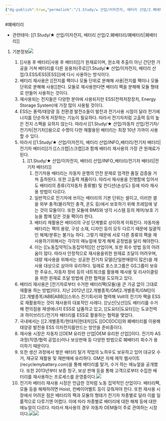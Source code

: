 ```yaml
---
{"dg-publish":true,"permalink":"/1.Study/★ 산업/이차전지, 배터리 산업/2.폐배터리/INFO_폐배터리/재사용/","created":"2024-11-20T21:02:27.600+09:00","updated":"2025-07-23T17:04:40.077+09:00"}
---
```


#폐배터리


- 관련테마: [[1.Study/★ 산업/이차전지, 배터리 산업/2.폐배터리/폐배터리\|폐배터리]]


1. 기본정보![](https://i.imgur.com/NUNGXFo.png)

	1. [[사용 후 배터리\|사용 후 배터리]]가 원재료이며, 원소재 추출이 아닌 간단한 가공을 거쳐 배터리를 다른 응용처(주로[[1.Study/★ 산업/이차전지, 배터리 산업/3.ESS/ESS\|ESS]])에 다시 사용하는 방식이다.
	2. 배터리 재사용은 [[전지를 팩이나 모듈 단위로 분해해 사용\|전지를 팩이나 모듈 단위로 분해해 사용]]한다. 모듈로 재사용한다면 배터리 팩을 분해해 모듈 형태로 만들어 사용하는 것이다. 
	3. 재사용되는 전지들은 다양한 분야에 사용되지만 ESS(전력저장장치, Energy Storage System)에 가장 많이 사용될 것이다. 
	4. ESS는 풍력/태양광 등 친환경 발전소들이 발전과 전기사용 시점이 달라 전기에너지를 단순하게 저장하는 기능이 필요하다. 따라서 전기차처럼 고출력 등의 높은 전지 스펙을 요하지 않는다. 따라서 [[1.Study/★ 산업/자동차 산업/전기차/전기차\|전기차]]용으로 수명이 다한 재활용된 배터리는 최장 10년 가까이 사용할 수 있다.
	5. 따라서 [[1.Study/★ 산업/이차전지, 배터리 산업/INFO_배터리/전기차 배터리\|전기차 배터리]]가 [[스크랩\|스크랩]]과 함께 배터리 재사용의 가장 큰 원재료가된다.
		1. [[1.Study/★ 산업/이차전지, 배터리 산업/INFO_배터리/전기차 배터리\|전기차 배터리]]
			1. 전기차용 배터리는 자동차 운행의 안전 문제로 엄격한 품질 검증을 거쳐 출하된다. 또한 고출력 제품이다. 따라서 재사용을 진행함에 있어서도 배터리의 종류(각자동차 종류별) 및 컨디션(손상도) 등에 따라 재사용 방법이 다르다.
			2. 일반적으로 전기차에 쓰이는 배터리의 기본 단위는 셀이고, 이러한 셀을 외부 충격(물리적인 충격, 온도 등)에서 보호하기 위해 프레임에 넣는 것이 모듈이다. 또한 모듈에 BMS와 냉각 시스템 등의 제어/보호 기능을 함께 담은 것을 팩이라 한다. 
			3. 배터리 재활용은 배터리의 구성 단계별로 상이하게 이뤄진다. 자동차용 배터리는 팩의 용량, 구성 소재, 디자인 등이 모두 다르기 때문에 일괄적인 해체/분류는 불가능 하다. 그렇기 때문에 서로 다른 종류의 팩을 재사용하기위해서는 각각의 매뉴얼에 맞게 해체 공정법을 달리 해야한다. 
			4. 이는 [[노동집약적\|노동집약적]]인 산업이며, 또한 회수 방법 등의 어려움이 많다. 따라서 안정적으로 재사용을위한 원재료 조달이 어려우며, 대량 재사용을 위해서는 성공한 전기차 모델(단일판매량이 많은)을 재사용 대상으로 삼아야 유리하다. 일례로 포스코그룹은 GS그룹이 보유한 주유소, 자동차 정비 등의 네트워크를 활용해 재사용 및 리사이클링을 위한 원재료 조달 방법에 관한 협력을 도모하고 있다.
	6. 배터리 재사용은 [전기차로부터 수거한 배터리팩(모듈)을 큰 가공 없이 그대로 재활용 하는 방법]이다. 지난 2012년 [[2.개별종목/GM\|2.개별종목/GM]]이 [[2.개별종목/ABB\|ABB]](스위스 전기회사)와 협력해 Volt의 전기차 팩을 ESS로 재활용하는 것이 재사용의 대표적인 사례다. [[닛산\|닛산]]도 배터리를 수거해 편의점용 재생에너지 ESS로 납품하고 있고, [[도요타\|도요타]]는 도쿄전력과 하이브리드/전기차 배터리를 ESS로 활용하는 협력을 맺었다.
	7. 국내에서는 [[2.개별종목/현대차\|현대차]]도 [[OCI\|OCI]]와 폐배터리를 이용해 태양광 발전용 ESS 이차전지를만드는 방안을 준비중이다. 
	8. 재사용 시장은 자동차 [[OEM 유리한 산업\|OEM 유리한 산업]]이다. 전기차 AS과정(직영/협력 공업소)이나 보상판매 등 다양한 방법으로 폐배터리 회수가 용이하기 때문이다. 
	9. 또한 생산 과정에서 쌓은 배터리 탈거 작업의 노하우도 보유하고 있어 대규모 수거, 재규모 재활용 및 재판매에 유리하다. GM은 자체 제작 웹사이트(recyclemybattery.com)을 통해 배터리를 탈거, 수거 하는 매뉴얼을 공개했다. 또한 2013년부터 보증 청구, 보상 판매 등을 통해 고객으로부터 수집한 배터리를 재사용하는 프로세스를 운영중이다.![](https://i.imgur.com/AbnNiXH.png)
	10. 전기차 배터리 재사용 시장은 언급한 것처럼 노동 집약적인 산업이다. 배터리팩, 모듈 등을 해체하려면 Hoist, 컨베이어벨트 등이 갖춰져야 한다. 또한 재사용 시장에서 어려운 점은 배터리의 팩과 모듈의 형태가 전기차 차종별로 달라 이를 일률적으로 다루기엔 어렵다. 이에 따라 차종별로 배터리에 대한 해체 등에 대한 매뉴얼이 다르다. 따라서 재사용의 경우 자동차 OEM들이 주로 관여하는 시장이다.![](https://i.imgur.com/1r1PgRh.png)![](https://i.imgur.com/LsEtIIq.png)

